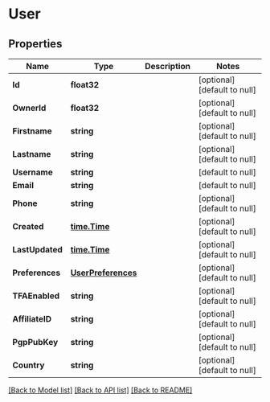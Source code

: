 # User

## Properties
Name | Type | Description | Notes
------------ | ------------- | ------------- | -------------
**Id** | **float32** |  | [optional] [default to null]
**OwnerId** | **float32** |  | [optional] [default to null]
**Firstname** | **string** |  | [optional] [default to null]
**Lastname** | **string** |  | [optional] [default to null]
**Username** | **string** |  | [default to null]
**Email** | **string** |  | [default to null]
**Phone** | **string** |  | [optional] [default to null]
**Created** | [**time.Time**](time.Time.md) |  | [optional] [default to null]
**LastUpdated** | [**time.Time**](time.Time.md) |  | [optional] [default to null]
**Preferences** | [**UserPreferences**](UserPreferences.md) |  | [optional] [default to null]
**TFAEnabled** | **string** |  | [optional] [default to null]
**AffiliateID** | **string** |  | [optional] [default to null]
**PgpPubKey** | **string** |  | [optional] [default to null]
**Country** | **string** |  | [optional] [default to null]

[[Back to Model list]](../README.md#documentation-for-models) [[Back to API list]](../README.md#documentation-for-api-endpoints) [[Back to README]](../README.md)


